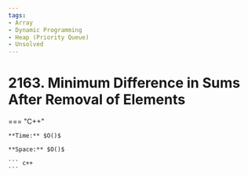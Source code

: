 ```yaml
---
tags:
- Array
- Dynamic Programming
- Heap (Priority Queue)
- Unsolved
---
```



# 2163. Minimum Difference in Sums After Removal of Elements

=== "C++"

    **Time:** $O()$

    **Space:** $O()$

    ``` c++
    ```